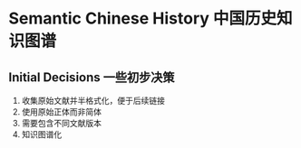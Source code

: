 # Semantic Chinese History 中国历史知识图谱

## Initial Decisions 一些初步决策

1. 收集原始文献并半格式化，便于后续链接
2. 使用原始正体而非简体
3. 需要包含不同文献版本
4. 知识图谱化
